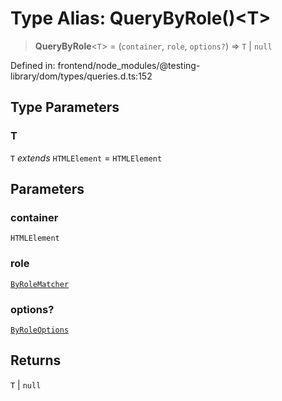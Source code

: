 # Type Alias: QueryByRole()\<T\>

> **QueryByRole**\<`T`\> = (`container`, `role`, `options?`) => `T` \| `null`

Defined in: frontend/node\_modules/@testing-library/dom/types/queries.d.ts:152

## Type Parameters

### T

`T` *extends* `HTMLElement` = `HTMLElement`

## Parameters

### container

`HTMLElement`

### role

[`ByRoleMatcher`](ByRoleMatcher.md)

### options?

[`ByRoleOptions`](../interfaces/ByRoleOptions.md)

## Returns

`T` \| `null`
